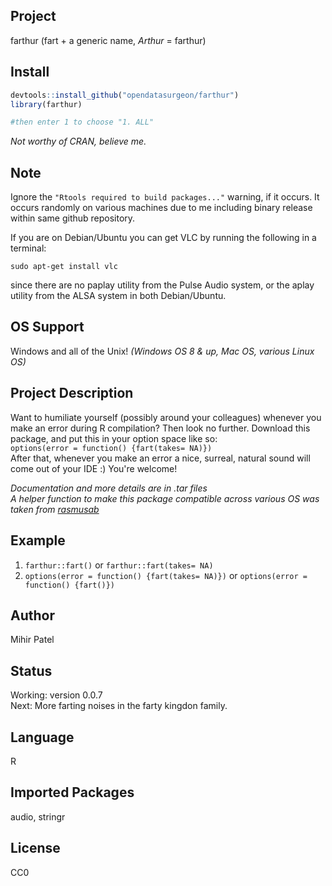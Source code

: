 Project
-------
farthur (fart + a generic name, *Arthur* = farthur)

Install
-------
`````r
devtools::install_github("opendatasurgeon/farthur")
library(farthur) 

#then enter 1 to choose "1. ALL"
`````
*Not worthy of CRAN, believe me.*

Note
-----
Ignore the `"Rtools required to build packages..."` warning, if it occurs. It occurs randomly on various machines due to me including binary release within same github repository.

If you are on Debian/Ubuntu you can get VLC by running the following in a terminal:     

`sudo apt-get install vlc` 

since there are no paplay utility from the Pulse Audio system, or the aplay utility from the ALSA system in both Debian/Ubuntu.

OS Support
----------
Windows and all of the Unix! *(Windows OS 8 & up, Mac OS, various Linux OS)*

Project Description
--------------------
Want to humiliate yourself (possibly around your colleagues) whenever you make an error during R compilation? Then look no further. Download this package, and put this in your option space like so:    
`options(error = function() {fart(takes= NA)})`     
After that, whenever you make an error a nice, surreal, natural sound will come out of your IDE :) You're welcome!

*Documentation and more details are in .tar files*          
*A helper function to make this package compatible across various OS was taken from [rasmusab](https://github.com/rasmusab)*

Example
-------
1) `farthur::fart()` or `farthur::fart(takes= NA)`
2) `options(error = function() {fart(takes= NA)})` or `options(error = function() {fart()})`

Author
-------
Mihir Patel

Status
------
Working: version 0.0.7      
Next: More farting noises in the farty kingdon family.    

Language
---------
R

Imported Packages
----------
audio, stringr

License
--------
CC0
